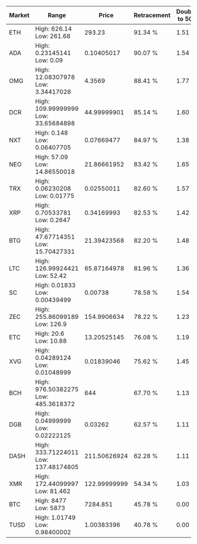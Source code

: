 | Market | Range | Price| Retracement | Doubles to 50% |
| --- | --- | --- | --- | --- |
| ETH | High: 626.14<br />Low: 261.68 | 293.23 | 91.34 % | 1.51 |
| ADA | High: 0.23145141<br />Low: 0.09 | 0.10405017 | 90.07 % | 1.54 |
| OMG | High: 12.08307978<br />Low: 3.34417028 | 4.3569 | 88.41 % | 1.77 |
| DCR | High: 109.99999999<br />Low: 33.65684898 | 44.99999901 | 85.14 % | 1.60 |
| NXT | High: 0.148<br />Low: 0.06407705 | 0.07669477 | 84.97 % | 1.38 |
| NEO | High: 57.09<br />Low: 14.86550018 | 21.86661952 | 83.42 % | 1.65 |
| TRX | High: 0.06230208<br />Low: 0.01775 | 0.02550011 | 82.60 % | 1.57 |
| XRP | High: 0.70533781<br />Low: 0.2647 | 0.34169993 | 82.53 % | 1.42 |
| BTG | High: 47.67714351<br />Low: 15.70427331 | 21.39423568 | 82.20 % | 1.48 |
| LTC | High: 126.99924421<br />Low: 52.42 | 65.87164978 | 81.96 % | 1.36 |
| SC | High: 0.01833<br />Low: 0.00439499 | 0.00738 | 78.58 % | 1.54 |
| ZEC | High: 255.86099189<br />Low: 126.9 | 154.9906634 | 78.22 % | 1.23 |
| ETC | High: 20.6<br />Low: 10.88 | 13.20525145 | 76.08 % | 1.19 |
| XVG | High: 0.04289124<br />Low: 0.01048999 | 0.01839046 | 75.62 % | 1.45 |
| BCH | High: 976.50382275<br />Low: 485.3618372 | 644 | 67.70 % | 1.13 |
| DGB | High: 0.04999999<br />Low: 0.02222125 | 0.03262 | 62.57 % | 1.11 |
| DASH | High: 333.71224011<br />Low: 137.48174805 | 211.50626924 | 62.28 % | 1.11 |
| XMR | High: 172.44099997<br />Low: 81.462 | 122.99999999 | 54.34 % | 1.03 |
| BTC | High: 8477<br />Low: 5873 | 7284.851 | 45.78 % | 0.00 |
| TUSD | High: 1.01749<br />Low: 0.98400002 | 1.00383396 | 40.78 % | 0.00 |
